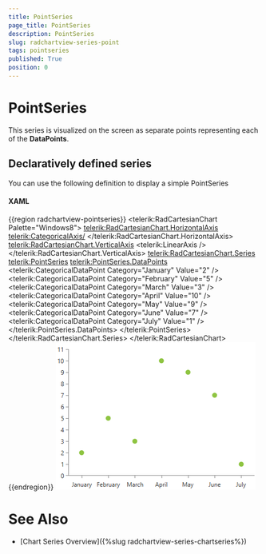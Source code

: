 ```yaml
---
title: PointSeries
page_title: PointSeries
description: PointSeries
slug: radchartview-series-point
tags: pointseries
published: True
position: 0
---
```


# PointSeries

This series is visualized on the screen as separate points representing each of the __DataPoints__.      

## Declaratively defined series

You can use the following definition to display a simple PointSeries
#### XAML
{{region radchartview-pointseries}}
	<telerik:RadCartesianChart Palette="Windows8">
	<telerik:RadCartesianChart.HorizontalAxis>
		<telerik:CategoricalAxis/>
	</telerik:RadCartesianChart.HorizontalAxis>
	<telerik:RadCartesianChart.VerticalAxis>
		<telerik:LinearAxis />
	</telerik:RadCartesianChart.VerticalAxis>
	<telerik:RadCartesianChart.Series>
		<telerik:PointSeries>
			<telerik:PointSeries.DataPoints>
				<telerik:CategoricalDataPoint Category="January" Value="2" />
				<telerik:CategoricalDataPoint Category="February" Value="5" />
				<telerik:CategoricalDataPoint Category="March" Value="3" />
				<telerik:CategoricalDataPoint Category="April" Value="10" />
				<telerik:CategoricalDataPoint Category="May" Value="9" />
				<telerik:CategoricalDataPoint Category="June" Value="7" />
				<telerik:CategoricalDataPoint Category="July" Value="1" />
			</telerik:PointSeries.DataPoints>
		</telerik:PointSeries>
	</telerik:RadCartesianChart.Series>
	</telerik:RadCartesianChart>
{{endregion}}
![radchartview-series-pointseries](images/radchartview-series-pointseries.png)

# See Also
 * [Chart Series Overview]({%slug radchartview-series-chartseries%})